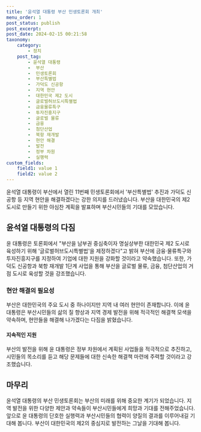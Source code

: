 ```yaml
---
title: '윤석열 대통령 부산 민생토론회 개최'
menu_order: 1
post_status: publish
post_excerpt: 
post_date: 2024-02-15 00:21:58
taxonomy:
    category:
        - 정치
    post_tag:
        - 윤석열 대통령
        -  부산
        -  민생토론회
        -  부산특별법
        -  가덕도 신공항
        -  지역 현안
        -  대한민국 제2 도시
        -  글로벌허브도시특별법
        -  금융물류특구
        -  투자진흥지구
        -  글로벌 물류
        -  금융
        -  첨단산업
        -  북항 재개발
        -  현안 해결
        -  발전
        -  정부 차원
        -  실행력
custom_fields:
    field1: value 1
    field2: value 2
---
```


윤석열 대통령이 부산에서 열린 11번째 민생토론회에서 '부산특별법' 추진과 가덕도 신공항 등 지역 현안을 해결하겠다는 강한 의지를 드러냈습니다. 부산을 대한민국의 제2 도시로 만들기 위한 야심찬 계획을 발표하며 부산시민들의 기대를 모았습니다.
## 윤석열 대통령의 다짐
윤 대통령은 토론회에서 "부산을 남부권 중심축이자 명실상부한 대한민국 제2 도시로 육성하기 위해 '글로벌허브도시특별법'을 제정하겠다"고 밝혀 부산에 금융·물류특구와 투자진흥지구를 지정하여 기업에 대한 지원을 강화할 것이라고 약속했습니다. 또한, 가덕도 신공항과 북항 재개발 1단계 사업을 통해 부산을 글로벌 물류, 금융, 첨단산업의 거점 도시로 육성할 것을 강조했습니다.
### 현안 해결의 필요성
부산은 대한민국의 주요 도시 중 하나이지만 지역 내 여러 현안이 존재합니다. 이에 윤 대통령은 부산시민들의 삶의 질 향상과 지역 경제 발전을 위해 적극적인 해결책 모색을 약속하며, 현안들을 해결해 나가겠다는 다짐을 밝혔습니다.
#### 지속적인 지원
부산의 발전을 위해 윤 대통령은 정부 차원에서 계획된 사업들을 적극적으로 추진하고, 시민들의 목소리를 듣고 해당 문제들에 대한 신속한 해결책 마련에 주력할 것이라고 강조했습니다.
## 마무리
윤석열 대통령의 부산 민생토론회는 부산의 미래를 위해 중요한 계기가 되었습니다. 지역 발전을 위한 다양한 제안과 약속들이 부산시민들에게 희망과 기대를 전해주었습니다. 앞으로 윤 대통령의 단호한 실행력과 부산시민들의 협력이 양질의 결과를 이루어내길 기대해 봅니다. 부산이 대한민국의 제2의 중심지로 발전하는 그날을 기대해 봅니다.
